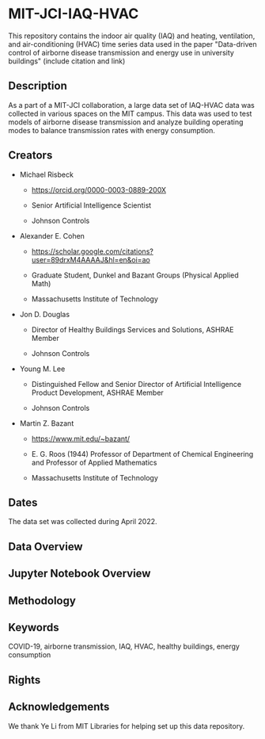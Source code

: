 # MIT-JCI-IAQ-HVAC
This repository contains the indoor air quality (IAQ) and heating, ventilation, and air-conditioning (HVAC) time series data used in the paper "Data-driven control of airborne disease transmission and energy use in university buildings" (include citation and link)

## Description
As a part of a MIT-JCI collaboration, a large data set of IAQ-HVAC data was collected in various spaces on the MIT campus. This data was used to test models of airborne disease transmission and analyze building operating modes to balance transmission rates with energy consumption.

## Creators
- Michael Risbeck

  - https://orcid.org/0000-0003-0889-200X

  - Senior Artificial Intelligence Scientist

  - Johnson Controls

- Alexander E. Cohen

  - https://scholar.google.com/citations?user=89drxM4AAAAJ&hl=en&oi=ao

  - Graduate Student, Dunkel and Bazant Groups (Physical Applied Math)

  - Massachusetts Institute of Technology

- Jon D. Douglas

  - Director of Healthy Buildings Services and Solutions, ASHRAE Member

  - Johnson Controls

- Young M. Lee

  - Distinguished Fellow and Senior Director of Artificial Intelligence Product Development, ASHRAE Member

  - Johnson Controls

- Martin Z. Bazant

  - https://www.mit.edu/~bazant/

  - E. G. Roos (1944) Professor of Department of Chemical Engineering and Professor of Applied Mathematics

  - Massachusetts Institute of Technology

## Dates
The data set was collected during April 2022.

## Data Overview

## Jupyter Notebook Overview

## Methodology

## Keywords
COVID-19, airborne transmission, IAQ, HVAC, healthy buildings, energy consumption

## Rights

## Acknowledgements
We thank Ye Li from MIT Libraries for helping set up this data repository.
